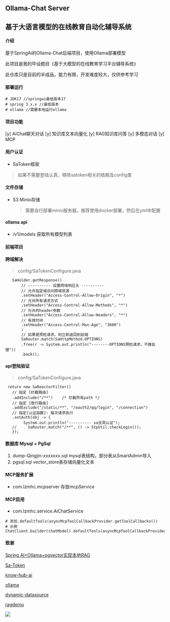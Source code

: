 ## Ollama-Chat Server

## 基于大语言模型的在线教育自动化辅导系统

#### 介绍

基于SpringAi的Ollama-Chat后端项目，使用Ollama部署模型

此项目是我的毕设题目《基于大模型的在线教育学习平台辅导系统》

此仓库只是目前的半成品，能力有限，开发难度较大，仅供参考学习

#### 部署运行
```
# JDK17 //springai最低版本17
# spring 3.x.x //最低版本
# ollama //需要本地运行ollama
```
#### 项目功能
[y] AiChat聊天对话
[y] 知识库文本向量化 
[y] RAG知识库问答
[y] 多模态对话
[y] MCP

#### 用户认证
- SaToken框架

> 如果不需要登陆认真，移除satoken相关的依赖及config类

#### 文件存储
- S3 Minio存储

  > 需要自行部署minio服务器，推荐使用docker部署，然后在yml中配置

#### ollama api
- /v1/models 获取所有模型列表

#### 前端项目


#### 跨域解决
> config/SaTokenConfigure.java
```
   SaHolder.getResponse()
       // ---------- 设置跨域响应头 ----------
       // 允许指定域访问跨域资源
       .setHeader("Access-Control-Allow-Origin", "*")
       // 允许所有请求方式
       .setHeader("Access-Control-Allow-Methods", "*")
       // 允许的header参数
       .setHeader("Access-Control-Allow-Headers", "*")
       // 有效时间
       .setHeader("Access-Control-Max-Age", "3600")
       ;
       // 如果是预检请求，则立即返回到前端
       SaRouter.match(SaHttpMethod.OPTIONS)
       .free(r -> System.out.println("--------OPTIONS预检请求，不做处理"))
       .back();
```
#### api登陆验证
> config/SaTokenConfigure.java
```
 return new SaReactorFilter()
   // 指定 [拦截路由]
   .addInclude("/**")    /* 拦截所有path */
   // 指定 [放行路由]
   .addExclude("/static/**", "/oauth2/qq/login", "/connection")
   // 指定[认证函数]: 每次请求执行
   .setAuth(obj -> {
        System.out.println("---------- sa全局认证");
   //     SaRouter.match("/**", () -> StpUtil.checkLogin());
   });
```
#### 数据库 Mysql + PgSql
1. dump-Qingjin-xxxxxxx.sql mysql表结构，部分表从SmartAdmin导入
2. pgsql.sql vector_store表存储向量化文本

#### MCP服务扩展
- com.lzmhc.mcpserver 存放mcpService
#### MCP启用
- com.lzmhc.service.AiChatService
```
# 添加.defaultTools(asyncMcpToolCallbackProvider.getToolCallbacks()) 
# 示例 
ChatClient.builder(chatModel).defaultTools(asyncMcpToolCallbackProvider.getToolCallbacks()).build();
```

#### 致谢

[Spring AI+Ollama+pgvector实现本地RAG](https://github.com/jianyuan1991/ragdemo)

[Sa-Token](https://github.com/dromara/Sa-Token)

[know-hub-ai](https://github.com/NingNing0111/know-hub-ai)

[ollama](https://github.com/ollama/ollama)

[dynamic-datasource](https://github.com/baomidou/dynamic-datasource)

[ragdemo](https://github.com/jianyuan1991/ragdemo)

<a target="_blank" href="http://mail.qq.com/cgi-bin/qm_share?t=qm_mailme&email=J0tdSk9ECVNIV2dBSF9KRk5LCURISg" style="text-decoration:none;"><img src="http://rescdn.qqmail.com/zh_CN/htmledition/images/function/qm_open/ico_mailme_21.png"/></a>